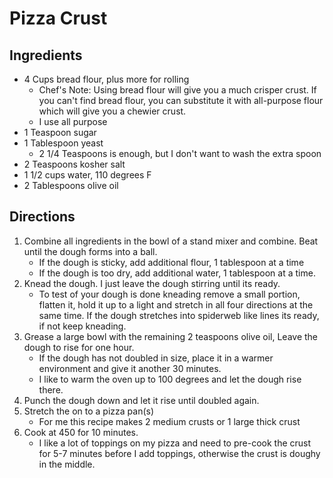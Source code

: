 # Pizza Crust

## Ingredients

- 4 Cups bread flour, plus more for rolling
  - Chef's Note: Using bread flour will give you a much crisper crust. If you can't find bread flour, you can substitute it with all-purpose flour which will give you a chewier crust.
  - I use all purpose
- 1 Teaspoon sugar
- 1 Tablespoon yeast
  - 2 1/4 Teaspoons is enough, but I don't want to wash the extra spoon
- 2 Teaspoons kosher salt
- 1 1/2 cups water, 110 degrees F
- 2 Tablespoons olive oil

## Directions

1. Combine all ingredients in the bowl of a stand mixer and combine. Beat until the dough forms into a ball.
    - If the dough is sticky, add additional flour, 1 tablespoon at a time
    - If the dough is too dry, add additional water, 1 tablespoon at a time.
2. Knead the dough. I just leave the dough stirring until its ready.
    - To test of your dough is done kneading remove a small portion, flatten it, hold it up to a light and stretch in all four directions at the same time. If the dough stretches into spiderweb like lines its ready, if not keep kneading.
3. Grease a large bowl with the remaining 2 teaspoons olive oil, Leave the dough to rise for one hour.
    - If the dough has not doubled in size, place it in a warmer environment and give it another 30 minutes.
    - I like to warm the oven up to 100 degrees and let the dough rise there.
4. Punch the dough down and let it rise until doubled again.
5. Stretch the on to a pizza pan(s)
    - For me this recipe makes 2 medium crusts or 1 large thick crust
6. Cook at 450 for 10 minutes.
    - I like a lot of toppings on my pizza and need to pre-cook the crust for 5-7 minutes before I add toppings, otherwise the crust is doughy in the middle.
